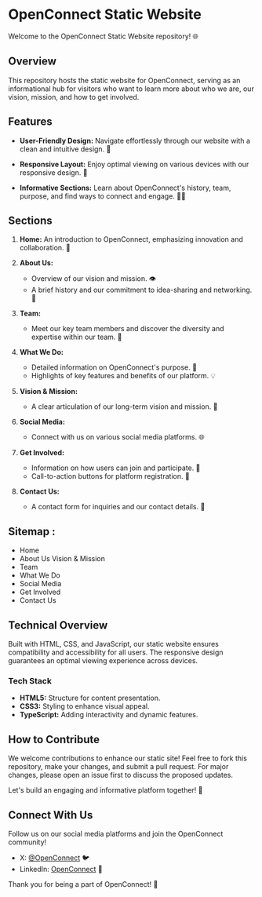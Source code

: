 # OpenConnect Static Website

Welcome to the OpenConnect Static Website repository! 🌐

## Overview

This repository hosts the static website for OpenConnect, serving as an informational hub for visitors who want to learn more about who we are, our vision, mission, and how to get involved.

## Features

- **User-Friendly Design:** Navigate effortlessly through our website with a clean and intuitive design. 🚀

- **Responsive Layout:** Enjoy optimal viewing on various devices with our responsive design. 📱

- **Informative Sections:** Learn about OpenConnect's history, team, purpose, and find ways to connect and engage. 🧑‍💻

## Sections

1. **Home:** An introduction to OpenConnect, emphasizing innovation and collaboration. 🏡

2. **About Us:**
    - Overview of our vision and mission. 👁️
    - A brief history and our commitment to idea-sharing and networking. 🤝

3. **Team:**
    - Meet our key team members and discover the diversity and expertise within our team. 👥

4. **What We Do:**
    - Detailed information on OpenConnect's purpose. 🚀
    - Highlights of key features and benefits of our platform. 💡

5. **Vision & Mission:**
    - A clear articulation of our long-term vision and mission. 🌟

6. **Social Media:**
    - Connect with us on various social media platforms. 🌐

7. **Get Involved:**
    - Information on how users can join and participate. 🤝
    - Call-to-action buttons for platform registration. 📝

8. **Contact Us:**
    - A contact form for inquiries and our contact details. 📧
  
## Sitemap : 
- Home
- About Us
    Vision & Mission
- Team
- What We Do
- Social Media
- Get Involved
- Contact Us

## Technical Overview

Built with HTML, CSS, and JavaScript, our static website ensures compatibility and accessibility for all users. The responsive design guarantees an optimal viewing experience across devices.

### Tech Stack

- **HTML5:** Structure for content presentation.
- **CSS3:** Styling to enhance visual appeal.
- **TypeScript:** Adding interactivity and dynamic features.

## How to Contribute

We welcome contributions to enhance our static site! Feel free to fork this repository, make your changes, and submit a pull request. For major changes, please open an issue first to discuss the proposed updates.

Let's build an engaging and informative platform together! 🚀

## Connect With Us

Follow us on our social media platforms and join the OpenConnect community!

- X: [@OpenConnect](#) 🐦
- LinkedIn: [OpenConnect](#) 🔗

Thank you for being a part of OpenConnect! 🙌
